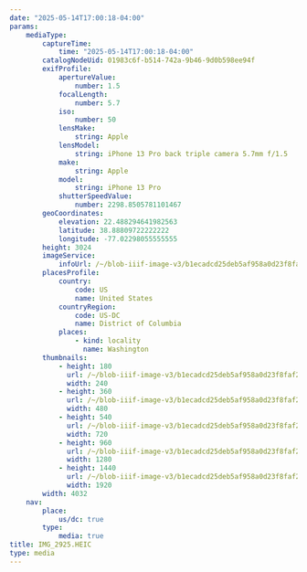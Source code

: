 ```yaml
---
date: "2025-05-14T17:00:18-04:00"
params:
    mediaType:
        captureTime:
            time: "2025-05-14T17:00:18-04:00"
        catalogNodeUid: 01983c6f-b514-742a-9b46-9d0b598ee94f
        exifProfile:
            apertureValue:
                number: 1.5
            focalLength:
                number: 5.7
            iso:
                number: 50
            lensMake:
                string: Apple
            lensModel:
                string: iPhone 13 Pro back triple camera 5.7mm f/1.5
            make:
                string: Apple
            model:
                string: iPhone 13 Pro
            shutterSpeedValue:
                number: 2298.8505781101467
        geoCoordinates:
            elevation: 22.488294641982563
            latitude: 38.88809722222222
            longitude: -77.02298055555555
        height: 3024
        imageService:
            infoUrl: /~/blob-iiif-image-v3/b1ecadcd25deb5af958a0d23f8faf2d3d73d504ea467ee8e588c5c9e32f77ca0/info.json
        placesProfile:
            country:
                code: US
                name: United States
            countryRegion:
                code: US-DC
                name: District of Columbia
            places:
                - kind: locality
                  name: Washington
        thumbnails:
            - height: 180
              url: /~/blob-iiif-image-v3/b1ecadcd25deb5af958a0d23f8faf2d3d73d504ea467ee8e588c5c9e32f77ca0/full/240%2C180/0/default.jpg
              width: 240
            - height: 360
              url: /~/blob-iiif-image-v3/b1ecadcd25deb5af958a0d23f8faf2d3d73d504ea467ee8e588c5c9e32f77ca0/full/480%2C360/0/default.jpg
              width: 480
            - height: 540
              url: /~/blob-iiif-image-v3/b1ecadcd25deb5af958a0d23f8faf2d3d73d504ea467ee8e588c5c9e32f77ca0/full/720%2C540/0/default.jpg
              width: 720
            - height: 960
              url: /~/blob-iiif-image-v3/b1ecadcd25deb5af958a0d23f8faf2d3d73d504ea467ee8e588c5c9e32f77ca0/full/1280%2C960/0/default.jpg
              width: 1280
            - height: 1440
              url: /~/blob-iiif-image-v3/b1ecadcd25deb5af958a0d23f8faf2d3d73d504ea467ee8e588c5c9e32f77ca0/full/1920%2C1440/0/default.jpg
              width: 1920
        width: 4032
    nav:
        place:
            us/dc: true
        type:
            media: true
title: IMG_2925.HEIC
type: media
---
```

